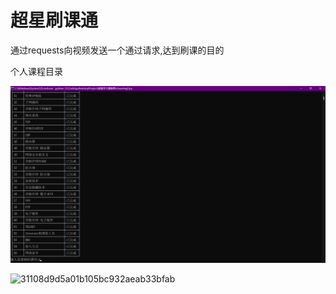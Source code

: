# 超星刷课通

通过requests向视频发送一个通过请求,达到刷课的目的

个人课程目录

![b8cd9d4b8148bf2bb0e248211c29b80](https://github.com/dont-touch-my-pudding/-/blob/main/31108d9d5a01b105bc932aeab33bfab.png)

![31108d9d5a01b105bc932aeab33bfab](E:\Code\python\myProject\超星学习通刷课\31108d9d5a01b105bc932aeab33bfab.png)
